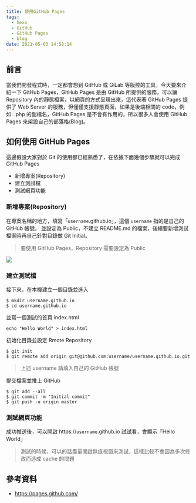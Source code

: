 ```yaml
---
title: 使用GitHub Pages
tags:
  - hexo
  - GitHub
  - GitHub Pages
  - blog
date: 2021-05-03 14:58:14
---
```


## 前言

當我們開發程式時，一定都會想到 GitHub 或 GiLab 等版控的工具，今天要來介紹一下 GitHub Pages，GitHub Pages 是由 GitHub 所提供的服務，可以讓 Repository 內的靜態檔案，以網頁的方式呈現出來，這代表著 GitHub Pages 提供了 Web Server 的服務，但僅僅支援靜態頁面，如果是後端相關的 code，例如: .php 的副檔名，GitHub Pages 是不會有作用的，所以很多人會使用 GitHub Pages 來架設自己的部落格(Blog)。

<!--more-->

## 如何使用 GitHub Pages

這邊假設大家對於 Git 的使用都已經熟悉了，在依據下面幾個步驟就可以完成 GitHub Pages

- 新增專案(Repository)
- 建立測試檔
- 測試網頁功能

### 新增專案(Repository)

在專案名稱的地方，填寫「`username`.github.io」，這個 `username` 指的是自己的 GitHub 帳號。 並設定為 Public，不建立 README.md 的檔案，後續要新增測試檔案時再自己針對目錄做 Git Initial。

> 要使用 GitHub Pages，Repository 需要設定為 Public

![](1.png)

### 建立測試檔

接下來，在本機建立一個目錄並進入

```
$ mkdir username.github.io
$ cd username.github.io
```

並寫一個測試的首頁 index.html

```
echo "Hello World" > index.html
```

初始化目錄並設定 Rmote Repository

```
$ git init
$ git remote add origin git@github.com:username/username.github.io.git
```

> 上述 username 請填入自己的 GitHub 帳號

提交檔案並推上 GitHub

```
$ git add --all
$ git commit -m "Initial commit"
$ git push -u origin master
```

### 測試網頁功能

成功推送後，可以開啟 https://`username`.github.io 試試看，會顯示「Hello World」

> 測試的時候，可以的話盡量開啟無痕視窗來測試，這樣比較不會因為多次修改而造成 cache 的問題

## 參考資料

- https://pages.github.com/
